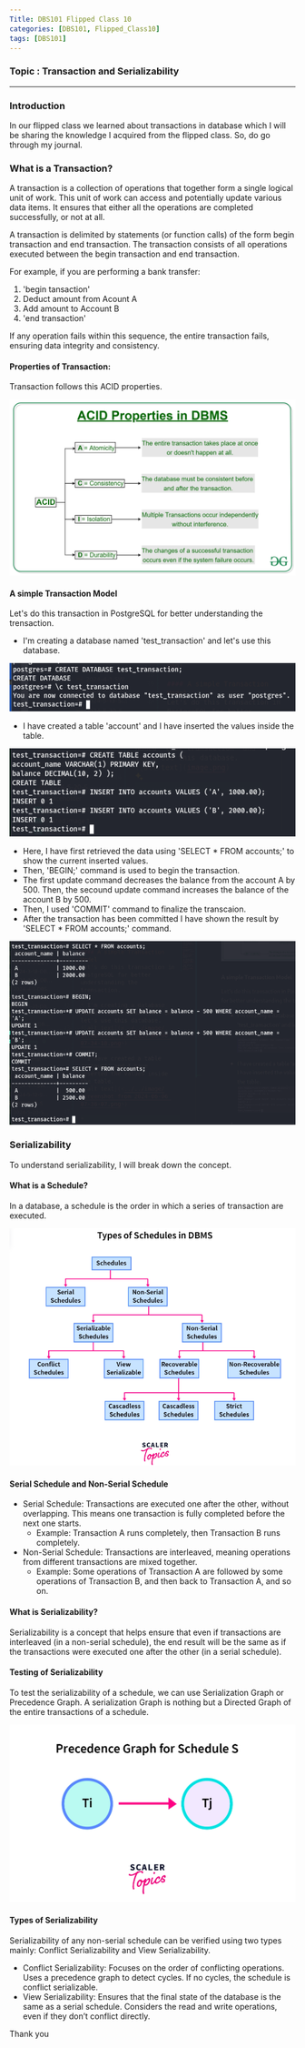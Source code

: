 ```yaml
---
Title: DBS101 Flipped Class 10
categories: [DBS101, Flipped_Class10]
tags: [DBS101]
---
```


### Topic : Transaction and Serializability

---
### Introduction

In our flipped class we learned about transactions in database which I will be sharing the knowledge I acquired from the flipped class. So, do go through my journal.

### What is a Transaction?

A transaction is a collection of operations that together form a single logical unit of work. This unit of work can access and potentially update various data items.
It ensures that either all the operations are completed successfully, or not at all.

A transaction is delimited by statements (or function calls)
of the form begin transaction and end transaction.
The transaction consists of all operations executed between
the begin transaction and end transaction.

For example, if you are performing a bank transfer:

1. 'begin tansaction'
2. Deduct amount from Acount A
3. Add amount to Account B
4. 'end transaction'

If any operation fails within this sequence, the entire transaction fails, ensuring data integrity and consistency.

#### Properties of Transaction:

Transaction follows this ACID properties.

![alt text](../../image/ACID.png)

#### A simple Transaction Model

Let's do this transaction in PostgreSQL for better understanding the trensaction.

- I'm creating a database named 'test_transaction' and let's use this database.

![alt text](<../../image/Screenshot from 2024-06-06 07-34-18.png>)

- I have created a table 'account' and I have inserted the values inside the table.

![alt text](<../../image/Screenshot from 2024-06-06 07-36-07.png>)

- Here, I have first retrieved the data using 'SELECT * FROM accounts;' to show the current inserted values.
- Then, 'BEGIN;' command is used to begin the transaction.
- The first update command decreases the balance from the account A by 500. Then, the secound update command increases the balance of the account B by 500.
- Then, I used 'COMMIT' command to finalize the transcaion.
- After the transaction has been committed I have shown the result by 'SELECT * FROM accounts;' command.

![alt text](../../image/sample_transaction.png)

### Serializability

To understand serializability, I will break down the concept.

#### What is a Schedule?

In a database, a schedule is the order in which a series of transaction are executed.

![alt text](../../image/schedule.png)

#### Serial Schedule and Non-Serial Schedule

- Serial Schedule: Transactions are executed one after the other, without overlapping. This means one transaction is fully completed before the next one starts.
  - Example: Transaction A runs completely, then Transaction B runs completely.
- Non-Serial Schedule: Transactions are interleaved, meaning operations from different transactions are mixed together.
  - Example: Some operations of Transaction A are followed by some operations of Transaction B, and then back to Transaction A, and so on.

#### What is Serializability?

Serializability is a concept that helps ensure that even if transactions are interleaved (in a non-serial schedule), the end result will be the same as if the transactions were executed one after the other (in a serial schedule).

#### Testing of Serializability

To test the serializability of a schedule, we can use Serialization Graph or Precedence Graph. A serialization Graph is nothing but a Directed Graph of the entire transactions of a schedule.

![alt text](../../image/directed_graph.png)

#### Types of Serializability

Serializability of any non-serial schedule can be verified using two types mainly: Conflict Serializability and View Serializability.

- Conflict Serializability: Focuses on the order of conflicting operations. Uses a precedence graph to detect cycles. If no cycles, the schedule is conflict serializable.
- View Serializability: Ensures that the final state of the database is the same as a serial schedule. Considers the read and write operations, even if they don’t conflict directly.

Thank you
